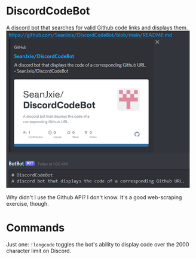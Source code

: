 # DiscordCodeBot
A discord bot that searches for valid Github code links and displays them.
![example](https://github.com/SeanJxie/DiscordCodeBot/blob/main/example.PNG)


Why didn't I use the Github API? I don't know. It's a good web-scraping exercise, though.

# Commands
Just one: `!longcode` toggles the bot's ability to display code over the 2000 character limit on Discord.

